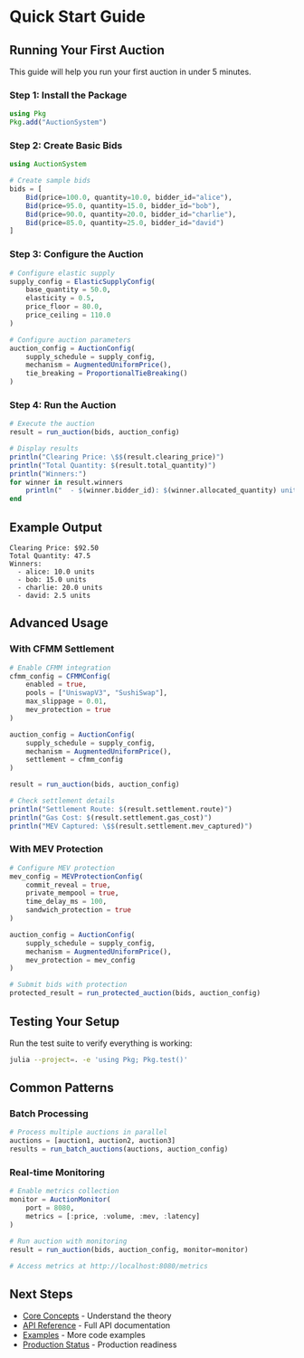 # Quick Start Guide

## Running Your First Auction

This guide will help you run your first auction in under 5 minutes.

### Step 1: Install the Package

```julia
using Pkg
Pkg.add("AuctionSystem")
```

### Step 2: Create Basic Bids

```julia
using AuctionSystem

# Create sample bids
bids = [
    Bid(price=100.0, quantity=10.0, bidder_id="alice"),
    Bid(price=95.0, quantity=15.0, bidder_id="bob"),
    Bid(price=90.0, quantity=20.0, bidder_id="charlie"),
    Bid(price=85.0, quantity=25.0, bidder_id="david")
]
```

### Step 3: Configure the Auction

```julia
# Configure elastic supply
supply_config = ElasticSupplyConfig(
    base_quantity = 50.0,
    elasticity = 0.5,
    price_floor = 80.0,
    price_ceiling = 110.0
)

# Configure auction parameters
auction_config = AuctionConfig(
    supply_schedule = supply_config,
    mechanism = AugmentedUniformPrice(),
    tie_breaking = ProportionalTieBreaking()
)
```

### Step 4: Run the Auction

```julia
# Execute the auction
result = run_auction(bids, auction_config)

# Display results
println("Clearing Price: \$$(result.clearing_price)")
println("Total Quantity: $(result.total_quantity)")
println("Winners:")
for winner in result.winners
    println("  - $(winner.bidder_id): $(winner.allocated_quantity) units")
end
```

## Example Output

```
Clearing Price: $92.50
Total Quantity: 47.5
Winners:
  - alice: 10.0 units
  - bob: 15.0 units
  - charlie: 20.0 units
  - david: 2.5 units
```

## Advanced Usage

### With CFMM Settlement

```julia
# Enable CFMM integration
cfmm_config = CFMMConfig(
    enabled = true,
    pools = ["UniswapV3", "SushiSwap"],
    max_slippage = 0.01,
    mev_protection = true
)

auction_config = AuctionConfig(
    supply_schedule = supply_config,
    mechanism = AugmentedUniformPrice(),
    settlement = cfmm_config
)

result = run_auction(bids, auction_config)

# Check settlement details
println("Settlement Route: $(result.settlement.route)")
println("Gas Cost: $(result.settlement.gas_cost)")
println("MEV Captured: \$$(result.settlement.mev_captured)")
```

### With MEV Protection

```julia
# Configure MEV protection
mev_config = MEVProtectionConfig(
    commit_reveal = true,
    private_mempool = true,
    time_delay_ms = 100,
    sandwich_protection = true
)

auction_config = AuctionConfig(
    supply_schedule = supply_config,
    mechanism = AugmentedUniformPrice(),
    mev_protection = mev_config
)

# Submit bids with protection
protected_result = run_protected_auction(bids, auction_config)
```

## Testing Your Setup

Run the test suite to verify everything is working:

```bash
julia --project=. -e 'using Pkg; Pkg.test()'
```

## Common Patterns

### Batch Processing

```julia
# Process multiple auctions in parallel
auctions = [auction1, auction2, auction3]
results = run_batch_auctions(auctions, auction_config)
```

### Real-time Monitoring

```julia
# Enable metrics collection
monitor = AuctionMonitor(
    port = 8080,
    metrics = [:price, :volume, :mev, :latency]
)

# Run auction with monitoring
result = run_auction(bids, auction_config, monitor=monitor)

# Access metrics at http://localhost:8080/metrics
```

## Next Steps

- [Core Concepts](/concepts) - Understand the theory
- [API Reference](/api/augmented) - Full API documentation  
- [Examples](/examples/basic) - More code examples
- [Production Status](/guides/production_status) - Production readiness